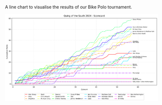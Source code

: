 A line chart to visualise the results of our Bike Polo tournament.

![Quing of the South  2024 Results Plot](quing_of_the_south_2024_results.png) 




